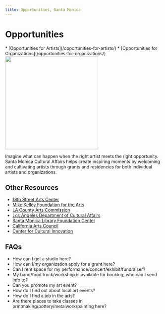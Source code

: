 ```yaml
---
title: Opportunities, Santa Monica
---
```


Opportunities
=============

<nav markdown="1">
*   [Opportunities for Artists](/opportunities-for-artists/)
*   [Opportunities for Organizations](/opportunities-for-organizations/)
</nav>

<div class="image"><img src="/uploads/coast-las-colibri.jpg" height="300" alt="" /></div>

Imagine what can happen when the right artist meets the right opportunity. Santa Monica Cultural Affairs helps create inspiring moments by welcoming and cultivating artists through grants and residencies for both individual artists and organizations. 


Other Resources
---------------

*   [18th Street Arts Center](https://18thstreet.org/)
*   [Mike Kelley Foundation for the Arts](http://www.mikekelleyfoundation.org/#!/grants/)
*   [LA County Arts Commission](https://www.lacountyarts.org/)
*   [Los Angeles Department of Cultural Affairs](https://culturela.org/)
*   [Santa Monica Library Foundation Center](https://smpl.org/Grants.aspx)
*   [California Arts Council](http://cac.ca.gov/)
*   [Center for Cultural Innovation](https://www.cciarts.org/)  

FAQs
----

*   How can I get a studio here?
*   How can I/my organization apply for a grant here?
*   Can I rent space for my performance/concert/exhibit/fundraiser?
*   My band/food truck/workshop is available for booking, who can I send info to?
*   Can you promote my art event?
*   How do I find out about local art events?
*   How do I find a job in the arts?
*   Are there places to take classes in printmaking/pottery/metalwork/painting here?
